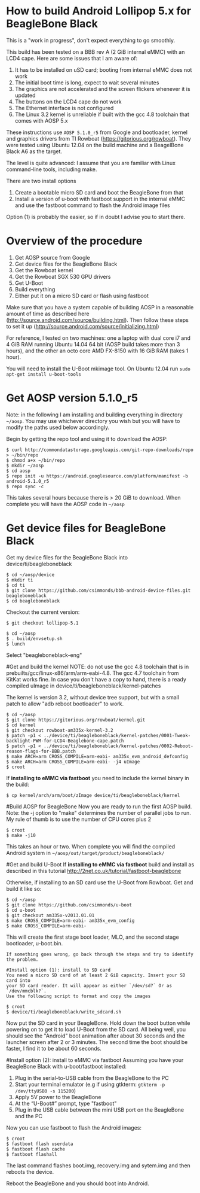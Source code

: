 # How to build Android Lollipop 5.x for BeagleBone Black

This is a "work in progress", don't expect everything to go smoothly.

This build has been tested on a BBB rev A (2 GiB internal eMMC) with an
LCD4 cape. Here are some issues that I am aware of:

1. It has to be installed on uSD card; booting from internal eMMC does not work
2. The initial boot time is long, expect to wait several minutes
3. The graphics are not accelerated and the screen flickers whenever it is updated
4. The buttons on the LCD4 cape do not work
5. The Ethernet interface is not configured
6. The Linux 3.2 kernel is unreliable if built with the gcc 4.8 toolchain that comes with AOSP 5.x

These instructions use `AOSP 5.1.0_r5` from Google and bootloader, kernel
and graphics drivers from TI Rowboat (https://gitorious.org/rowboat). They
were tested using Ubuntu 12.04 on the build machine and a BeagelBone Black
A6 as the target.

The level is quite advanced: I assume that you are familiar with Linux
command-line tools, including make.


There are two install options

1. Create a bootable micro SD card and boot the BeagleBone from that
2. Install a version of u-boot with fastboot support in the internal eMMC and use the fastboot command to flash the Android image files

Option (1) is probably the easier, so if in doubt I advise you to start there.

# Overview of the procedure
1. Get AOSP source from Google
2. Get device files for the BeagleBone Black
3. Get the Rowboat kernel
4. Get the Rowboat SGX 530 GPU drivers
5. Get U-Boot
6. Build everything
7. Either put it on a micro SD card or flash using fastboot

Make sure that you have a system capable of building AOSP in a reasonable
amount of time as described here
(http://source.android.com/source/building.html).
Then follow these steps to set it up
(http://source.android.com/source/initializing.html)

For reference, I tested on two machines: one a laptop with dual core i7 and
4 GiB RAM running Ubuntu 14.04 64 bit (AOSP build takes more than 3 hours),
and the other an octo core AMD FX-8150 with 16 GiB RAM (takes 1 hour).

You will need to install the U-Boot mkimage tool. On Ubuntu 12.04 run
`sudo apt-get install u-boot-tools`

# Get AOSP version 5.1.0_r5
Note: in the following I am installing and building everything in directory
`~/aosp`. You may use whichever directory you wish but you will have to modify
the paths used below accordingly.

Begin by getting the repo tool and using it to download the AOSP:

```
$ curl http://commondatastorage.googleapis.com/git-repo-downloads/repo > ~/bin/repo 
$ chmod a+x ~/bin/repo
$ mkdir ~/aosp
$ cd aosp
$ repo init -u https://android.googlesource.com/platform/manifest -b android-5.1.0_r5
$ repo sync -c
```
This takes several hours because there is > 20 GiB to download. When complete
you will have the AOSP code in `~/aosp`


# Get device files for BeagleBone Black
Get my device files for the BeagleBone Black into device/ti/beagleboneblack
```
$ cd ~/aosp/device
$ mkdir ti
$ cd ti
$ git clone https://github.com/csimmonds/bbb-android-device-files.git beagleboneblack
$ cd beagleboneblack
```

Checkout the current version:
```
$ git checkout lollipop-5.1
```

```
$ cd ~/aosp
$ . build/envsetup.sh
$ lunch
```

Select "beagleboneblack-eng"

#Get and build the kernel
NOTE: do not use the gcc 4.8 toolchain that is in prebuilts/gcc/linux-x86/arm/arm-eabi-4.8.
The gcc 4.7 toolchain from KitKat works fine. In case you don't have a copy
to hand, there is a ready compiled uImage in device/ti/beagleboneblack/kernel-patches

The kernel is version 3.2, without device
tree support, but with a small patch to allow "adb reboot bootloader"
to work.
```
$ cd ~/aosp
$ git clone https://gitorious.org/rowboat/kernel.git
$ cd kernel
$ git checkout rowboat-am335x-kernel-3.2
$ patch -p1 < ../device/ti/beagleboneblack/kernel-patches/0001-Tweak-backlight-PWM-for-LCD4-Beaglebone-cape.patch
$ patch -p1 < ../device/ti/beagleboneblack/kernel-patches/0002-Reboot-reason-flags-for-BBB.patch
$ make ARCH=arm CROSS_COMPILE=arm-eabi- am335x_evm_android_defconfig
$ make ARCH=arm CROSS_COMPILE=arm-eabi- -j4 uImage
$ croot
```
If **installing to eMMC via fastboot** you need to include the kernel binary in
the build:
```
$ cp kernel/arch/arm/boot/zImage device/ti/beagleboneblack/kernel
```

#Build AOSP for BeagleBone
Now you are ready to run the first AOSP build. Note: the -j option to "make"
determines the number of parallel jobs to run. My rule of thumb is to use the
number of CPU cores plus 2
```
$ croot
$ make -j10
```
This takes an hour or two. When complete you will find the compiled Android
system in `~/aosp/out/target/product/beagleboneblack/`

#Get and build U-Boot
If **installing to eMMC via fastboot** build and install as described in this
tutorial http://2net.co.uk/tutorial/fastboot-beaglebone

Otherwise, if installing to an SD card use the U-Boot from Rowboat.
Get and build it like so:
```
$ cd ~/aosp
$ git clone https://github.com/csimmonds/u-boot
$ cd u-boot
$ git checkout am335x-v2013.01.01
$ make CROSS_COMPILE=arm-eabi- am335x_evm_config
$ make CROSS_COMPILE=arm-eabi- 
```

This will create the first stage boot loader, MLO, and the second stage
bootloader, u-boot.bin.

```
If something goes wrong, go back through the steps and try to identify the problem.

#Install option (1): install to SD card
You need a micro SD card of at least 2 GiB capacity. Insert your SD card into
your SD card reader. It will appear as either `/dev/sd?` Or as `/dev/mmcblk?`.
Use the following script to format and copy the images

$ croot
$ device/ti/beagleboneblack/write_sdcard.sh

```
Now put the SD card in your BeagleBone. Hold down the boot button while
powering on to get it to load U-Boot from the SD card. All being well,
you should see the "Android" boot animation after about 30 seconds and the
launcher screen after 2 or 3 minutes. The second time the boot should be
faster, I find it to be about 60 seconds.

#Install option (2): install to eMMC via fastboot
Assuming you have your BeagleBone Black with u-boot/fastboot installed:

1. Plug in the serial-to-USB cable from the BeagleBone to the PC
2. Start your terminal emulator (e.g if using gtkterm: `gtkterm -p /dev/ttyUSB0 -s 115200`)
3. Apply 5V power to the BeagleBone
4. At the “U-Boot#” prompt, type "fastboot"
5. Plug in the USB cable between the mini USB port on the BeagleBone and the PC

Now you can use fastboot to flash the Android images:
```
$ croot
$ fastboot flash userdata
$ fastboot flash cache
$ fastboot flashall
```
The last command flashes boot.img, recovery.img and sytem.img and then
reboots the device.

Reboot the BeagleBone and you should boot into Android.


